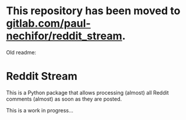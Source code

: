 # This repository has been moved to [gitlab.com/paul-nechifor/reddit_stream](http://gitlab.com/paul-nechifor/reddit_stream).

Old readme:

Reddit Stream
=============

This is a Python package that allows processing (almost) all Reddit comments
(almost) as soon as they are posted. 

This is a work in progress...
